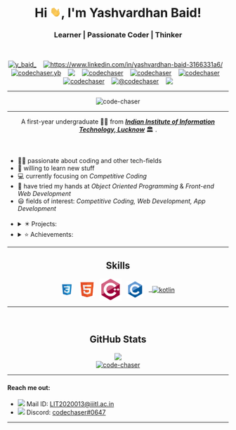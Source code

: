 <h1 align="center">Hi&nbsp;<img src="https://raw.githubusercontent.com/ABSphreak/ABSphreak/master/gifs/Hi.gif" height="24">, I'm Yashvardhan Baid! </h1>

<h3 align="center">Learner | Passionate Coder | Thinker</h3>
<br>
<p align=center>
<a href="https://twitter.com/y_baid_" target="blank"><img align="center" src="https://raw.githubusercontent.com/rahuldkjain/github-profile-readme-generator/master/src/images/icons/Social/twitter.svg" alt="y_baid_" height="27" width="" /></a>&nbsp;&nbsp;&nbsp;
<a href="https://linkedin.com/in/yashvardhan-baid-3166331a6/" target="blank"><img align="center" src="https://raw.githubusercontent.com/rahuldkjain/github-profile-readme-generator/master/src/images/icons/Social/linked-in-alt.svg" alt="https://www.linkedin.com/in/yashvardhan-baid-3166331a6/" height="27" width="" /></a>&nbsp;&nbsp;&nbsp;
<a href="https://fb.com/codechaser.yb" target="blank"><img align="center" src="https://raw.githubusercontent.com/rahuldkjain/github-profile-readme-generator/master/src/images/icons/Social/facebook.svg" alt="codechaser.yb" height="27" width="" /></a>&nbsp;&nbsp;&nbsp;
<a href="https://open.spotify.com/user/2zitooxrnd54cyavlphuhn7r9?si=2e4246add7414e72"><img align="center" height="27" src="https://user-images.githubusercontent.com/63065397/123314435-39dbcd80-d548-11eb-8f43-20f494523936.png"></a>&nbsp;&nbsp;&nbsp;
<a href="https://instagram.com/yashvardhan_baid_" target="blank"><img align="center" src="https://raw.githubusercontent.com/rahuldkjain/github-profile-readme-generator/master/src/images/icons/Social/instagram.svg" alt="codechaser" height="27" width="" /></a>&nbsp;&nbsp;&nbsp;
<a href="https://www.codechef.com/users/codechaser" target="blank"><img align="center" src="https://user-images.githubusercontent.com/63065397/123329670-b11a5d00-d55a-11eb-8096-44ca8667f0e3.png" alt="codechaser" height="27" width="" padding="" /></a>&nbsp;&nbsp;&nbsp;
<a href="https://codeforces.com/profile/codechaser" target="blank"><img align="center" src="https://logo.clearbit.com/codeforces.com" alt="codechaser" height="27" width="" /></a>&nbsp;&nbsp;&nbsp;
<a href="https://dev.to/codechaser" target="blank"><img align="center" src="https://d2fltix0v2e0sb.cloudfront.net/dev-black.png" alt="codechaser" height="27" width="" /></a>&nbsp;&nbsp;&nbsp;
<a href="https://www.hackerearth.com/@codechaser" target="blank"><img align="center" src="https://upload.wikimedia.org/wikipedia/commons/e/e8/HackerEarth_logo.png" alt="@codechaser" height="27" width="" /></a>&nbsp;&nbsp;&nbsp;
<a href="https://icpc.global/ICPCID/DOP0J2F6824H"><img align="center" src="https://user-images.githubusercontent.com/63065397/126180986-c735360b-6e4b-4a90-bfa3-551debdeb125.png" height="27"></a>

</p>

___

<p align="center"> <img src="https://komarev.com/ghpvc/?username=code-chaser&label=Profile%20visits&color=0e75b6&style=flat-square" alt="code-chaser" width="120" /> </p>


___

<div align="center">
    A first-year undergraduate 👨‍⚖️ from <b><i><a href="https://iiitl.ac.in">Indian Institute of Information Technology, Lucknow</a></i></b> 🏛️ .
    <br>
    <br>
    <br>
    <ul align="left">
        <li>👨‍💻 passionate about coding and other tech-fields
        <li>🌱 willing to learn new stuff</li>
        <li>💻 currently focusing on <i>Competitive Coding</i></li>
        <li>👐 have tried my hands at <i>Object Oriented Programming</i> & <i>Front-end Web Development</i></li>
        <li>😃 fields of interest: <i>Competitive Coding, Web Development, App Development</i></li>
        <br>
        <li><details><summary>✴️ Projects:</summary><br>
            <ul>
                <li>
            <a href="https://github.com/code-chaser/hospital-management-system/">hospital-management-system</a> : made using <i>Object Oriented Programming in C++</i> (Semester Project) <br>
                </li>
            </details></li>
        <li><details><summary>⭐ Achievements:</summary><br>
            
* Global Rank **1240** in my first ever coding contest;
    * Contest: &nbsp;&nbsp; <a href="https://www.codechef.com/DEC20B">December Challenge 2020 Division 2</a>
    * Platform: &nbsp; <a href="https://www.codechef.com"><img align="center" src="https://logo.clearbit.com/codechef.com" alt="codechef" height="24" width="" padding="" /></a>
    * Handle: &nbsp;&nbsp;&nbsp;<a href="https://www.codechef.com/users/codechaser" target="blank"> codechaser</a>
    * <img align="center" src="https://user-images.githubusercontent.com/63065397/122634315-19041a00-d0fb-11eb-8db9-9dced957e9ca.png">


<br>

* Global Rank **445**;
    * Contest: &nbsp;&nbsp; <a href="https://www.codechef.com/CCRC21C">CodeChef Div 3 Rated Contest 2021 Division 3</a>
    * Platform: &nbsp; <a href="https://www.codechef.com"><img align="center" src="https://logo.clearbit.com/codechef.com" alt="codechef" height="24" width="" padding="" /></a>
    * Handle: &nbsp;&nbsp;&nbsp;<a href="https://www.codechef.com/users/codechaser" target="blank"> codechaser</a>
    * <img align="center" src="https://user-images.githubusercontent.com/63065397/123522305-1cd70400-d6da-11eb-8c99-abaec7172dbf.png">

<br>

* Global Rank **43**;
    * Contest: &nbsp;&nbsp; <a href="https://www.codechef.com/START4C">May CodeChef Starters 2021 Division 3</a>
    * Platform: &nbsp; <a href="https://www.codechef.com"><img align="center" src="https://logo.clearbit.com/codechef.com" alt="codechef" height="24" width="" padding="" /></a>
    * Handle: &nbsp;&nbsp;&nbsp;<a href="https://www.codechef.com/users/codechaser1" target="blank"> codechaser1</a>
    * <img align="center" src="https://user-images.githubusercontent.com/63065397/122634236-a3984980-d0fa-11eb-9ea8-889acec7e7d7.png">

<br>

* Global Rank **11**;
    * Contest: &nbsp;&nbsp; <a href="https://www.codechef.com/START5C">June CodeChef Starters 2021 Division 3</a>
    * Platform: &nbsp; <a href="https://www.codechef.com"><img align="center" src="https://logo.clearbit.com/codechef.com" alt="codechef" height="24" width="" padding="" /></a>
    * Handle: &nbsp;&nbsp;&nbsp;<a href="https://www.codechef.com/users/knight0" target="blank"> knight0</a>
    * <img align="center" src="https://user-images.githubusercontent.com/63065397/123551605-291d9880-d790-11eb-8d62-d87a01cdf47f.png">

<br>

           
</ul>
</div>

___

<h2 align="center">Skills</h2> 
<p align="center">
<a href="https://www.w3schools.com/css/" target="_blank"><img align="center" src="https://raw.githubusercontent.com/devicons/devicon/master/icons/css3/css3-original.svg" alt="css3" width="" height="25"/></a>&nbsp;&nbsp;&nbsp;
<a href="https://www.w3.org/html/" target="_blank"><img  align="center" src="https://raw.githubusercontent.com/devicons/devicon/master/icons/html5/html5-original.svg" alt="html5" width="" height="35"/></a>&nbsp;&nbsp;
<a href="https://www.w3schools.com/cpp/" target="_blank"><img align="center"  src="https://raw.githubusercontent.com/devicons/devicon/master/icons/cplusplus/cplusplus-original.svg" alt="cplusplus" width="" height="50"/></a>&nbsp;&nbsp;
<a href="https://www.cprogramming.com/https://www.cprogramming.com/" target="_blank"><img align="center" src="https://raw.githubusercontent.com/devicons/devicon/master/icons/c/c-original.svg" alt="c" width="" height="38"/></a>&nbsp;&nbsp;
<a href="https://kotlinlang.org" target="_blank">&nbsp;&nbsp;<img align="center" src="https://www.vectorlogo.zone/logos/kotlinlang/kotlinlang-icon.svg" alt="kotlin" width="" height="19"/></a>
<br>

___

<br>
<h2 align="center"> GitHub Stats </h2>
<div align="center"><a href="https://github.com/code-chaser">
  

<!--<img align="center" src="https://github-readme-stats.vercel.app/api/top-langs/?username=code-chaser&hide_border=0&border_color=111f37&title_color=4285f4&icon_color=fbbc05&text_color=34a853&border_radius=0&bg_color=0d1117&theme=onedark&layout=compact" height="160" />--><img align="center" src="https://github-readme-streak-stats.herokuapp.com/?user=code-chaser&border_radius=0&background=00000000&stroke=111f37&hide_border=false&border=3d5c8a&ring=4285f4&sideLabels=34a853&fire=fbbc05&currStreakLabel=4285f4&sideNums=34a853&currStreakNum=fbbc05&dates=4285f4" width="506"/><br><img align="center" src="https://github-readme-stats.vercel.app/api?username=code-chaser&count_private=true&show_icons=true&theme=onedark&title_color=4285f4&icon_color=fbbc05&text_color=34a853&hide_border=1&border_radius=0&bg_color=0f284db6&layout=compact&custom_title=codechaser's GitHub Stats" alt="code-chaser" height="200" /><!--e32f68&bg_color=40,fa913f,6b47ca&border_color=ffffff&title_color=ffffff&text_color=fff&icon_color=fff--><br>

  </a></p>
</div>

___

#### Reach me out:
* <img src="https://user-images.githubusercontent.com/63065397/126423466-72506d41-ee22-43d2-bf7a-a90b6581c8d4.png" height="20"> Mail ID: [LIT2020013@iiitl.ac.in](mailto:lit2020013@iiitl.ac.in)  
* <img src="https://user-images.githubusercontent.com/63065397/126423218-46304c72-7520-4ef9-802a-5188896d775d.png" height="20"> Discord: [codechaser#0647](https://discord.com/)

___

</div>


